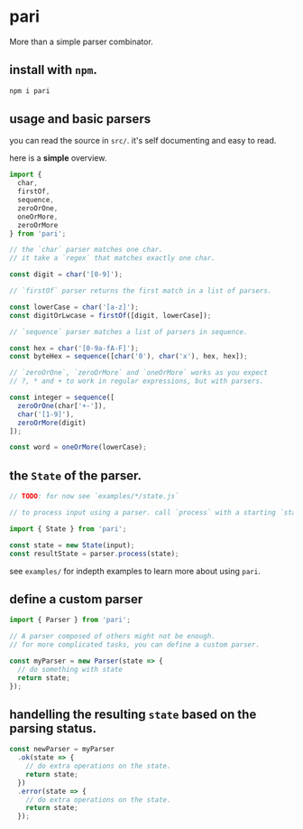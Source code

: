 # pari

More than a simple parser combinator.

## install with `npm`.

```bash
npm i pari
```

## usage and basic parsers

you can read the source in `src/`. it's self documenting and easy to read.

here is a **simple** overview.

```js
import {
  char,
  firstOf,
  sequence,
  zeroOrOne,
  oneOrMore,
  zeroOrMore
} from 'pari';

// the `char` parser matches one char.
// it take a `regex` that matches exactly one char.

const digit = char('[0-9]');

// `firstOf` parser returns the first match in a list of parsers.

const lowerCase = char('[a-z]');
const digitOrLwcase = firstOf([digit, lowerCase]);

// `sequence` parser matches a list of parsers in sequence.

const hex = char('[0-9a-fA-F]');
const byteHex = sequence([char('0'), char('x'), hex, hex]);

// `zeroOrOne`, `zeroOrMore` and `oneOrMore` works as you expect
// ?, * and + to work in regular expressions, but with parsers.

const integer = sequence([
  zeroOrOne(char['+-']),
  char('[1-9]'),
  zeroOrMore(digit)
]);

const word = oneOrMore(lowerCase);
```

## the `State` of the parser.

```js
// TODO: for now see `examples/*/state.js`
```

```js
// to process input using a parser. call `process` with a starting `state`.

import { State } from 'pari';

const state = new State(input);
const resultState = parser.process(state);
```

see `examples/` for indepth examples to learn more about using `pari`.

## define a custom parser

```js
import { Parser } from 'pari';

// A parser composed of others might not be enough.
// for more complicated tasks, you can define a custom parser.

const myParser = new Parser(state => {
  // do something with state
  return state;
});
```

## handelling the resulting `state` based on the parsing status.

```js
const newParser = myParser
  .ok(state => {
    // do extra operations on the state.
    return state;
  })
  .error(state => {
    // do extra operations on the state.
    return state;
  });
```
